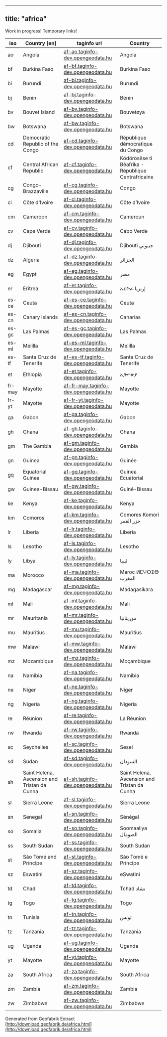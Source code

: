 
---
title: "africa"
---

Work in progress!  Temporary links! 

iso             | Country [en]   | taginfo url    |  Country        
----------------|----------------|----------------| -------------
ao | Angola  | [af-ao.taginfo-dev.opengeodata.hu](http://af-ao.taginfo-dev.opengeodata.hu) |   Angola 
bf | Burkina Faso  | [af-bf.taginfo-dev.opengeodata.hu](http://af-bf.taginfo-dev.opengeodata.hu) |   Burkina Faso 
bi | Burundi  | [af-bi.taginfo-dev.opengeodata.hu](http://af-bi.taginfo-dev.opengeodata.hu) |   Burundi 
bj | Benin  | [af-bj.taginfo-dev.opengeodata.hu](http://af-bj.taginfo-dev.opengeodata.hu) |   Bénin 
bv | Bouvet Island  | [af-bv.taginfo-dev.opengeodata.hu](http://af-bv.taginfo-dev.opengeodata.hu) |   Bouvetøya 
bw | Botswana  | [af-bw.taginfo-dev.opengeodata.hu](http://af-bw.taginfo-dev.opengeodata.hu) |   Botswana 
cd | Democratic Republic of the Congo  | [af-cd.taginfo-dev.opengeodata.hu](http://af-cd.taginfo-dev.opengeodata.hu) |   République démocratique du Congo 
cf | Central African Republic  | [af-cf.taginfo-dev.opengeodata.hu](http://af-cf.taginfo-dev.opengeodata.hu) |   Ködörösêse tî Bêafrîka - République Centrafricaine 
cg | Congo-Brazzaville  | [af-cg.taginfo-dev.opengeodata.hu](http://af-cg.taginfo-dev.opengeodata.hu) |   Congo 
ci | Côte d'Ivoire  | [af-ci.taginfo-dev.opengeodata.hu](http://af-ci.taginfo-dev.opengeodata.hu) |   Côte d’Ivoire 
cm | Cameroon  | [af-cm.taginfo-dev.opengeodata.hu](http://af-cm.taginfo-dev.opengeodata.hu) |   Cameroun 
cv | Cape Verde  | [af-cv.taginfo-dev.opengeodata.hu](http://af-cv.taginfo-dev.opengeodata.hu) |   Cabo Verde 
dj | Djibouti  | [af-dj.taginfo-dev.opengeodata.hu](http://af-dj.taginfo-dev.opengeodata.hu) |   Djibouti جيبوتي 
dz | Algeria  | [af-dz.taginfo-dev.opengeodata.hu](http://af-dz.taginfo-dev.opengeodata.hu) |   الجزائر 
eg | Egypt  | [af-eg.taginfo-dev.opengeodata.hu](http://af-eg.taginfo-dev.opengeodata.hu) |   مصر 
er | Eritrea  | [af-er.taginfo-dev.opengeodata.hu](http://af-er.taginfo-dev.opengeodata.hu) |   ኤርትራ إرتريا 
es-ce | Ceuta  | [af-es-ce.taginfo-dev.opengeodata.hu](http://af-es-ce.taginfo-dev.opengeodata.hu) |   Ceuta 
es-cn | Canary Islands  | [af-es-cn.taginfo-dev.opengeodata.hu](http://af-es-cn.taginfo-dev.opengeodata.hu) |   Canarias 
es-gc | Las Palmas  | [af-es-gc.taginfo-dev.opengeodata.hu](http://af-es-gc.taginfo-dev.opengeodata.hu) |   Las Palmas 
es-ml | Melilla  | [af-es-ml.taginfo-dev.opengeodata.hu](http://af-es-ml.taginfo-dev.opengeodata.hu) |   Melilla 
es-tf | Santa Cruz de Tenerife  | [af-es-tf.taginfo-dev.opengeodata.hu](http://af-es-tf.taginfo-dev.opengeodata.hu) |   Santa Cruz de Tenerife 
et | Ethiopia  | [af-et.taginfo-dev.opengeodata.hu](http://af-et.taginfo-dev.opengeodata.hu) |   ኢትዮጵያ 
fr-may | Mayotte  | [af-fr-may.taginfo-dev.opengeodata.hu](http://af-fr-may.taginfo-dev.opengeodata.hu) |   Mayotte 
fr-yt | Mayotte  | [af-fr-yt.taginfo-dev.opengeodata.hu](http://af-fr-yt.taginfo-dev.opengeodata.hu) |   Mayotte 
ga | Gabon  | [af-ga.taginfo-dev.opengeodata.hu](http://af-ga.taginfo-dev.opengeodata.hu) |   Gabon 
gh | Ghana  | [af-gh.taginfo-dev.opengeodata.hu](http://af-gh.taginfo-dev.opengeodata.hu) |   Ghana 
gm | The Gambia  | [af-gm.taginfo-dev.opengeodata.hu](http://af-gm.taginfo-dev.opengeodata.hu) |   Gambia 
gn | Guinea  | [af-gn.taginfo-dev.opengeodata.hu](http://af-gn.taginfo-dev.opengeodata.hu) |   Guinée 
gq | Equatorial Guinea  | [af-gq.taginfo-dev.opengeodata.hu](http://af-gq.taginfo-dev.opengeodata.hu) |   Guinea Ecuatorial 
gw | Guinea-Bissau  | [af-gw.taginfo-dev.opengeodata.hu](http://af-gw.taginfo-dev.opengeodata.hu) |   Guiné-Bissau 
ke | Kenya  | [af-ke.taginfo-dev.opengeodata.hu](http://af-ke.taginfo-dev.opengeodata.hu) |   Kenya 
km | Comoros  | [af-km.taginfo-dev.opengeodata.hu](http://af-km.taginfo-dev.opengeodata.hu) |   Comores Komori جزر القمر 
lr | Liberia  | [af-lr.taginfo-dev.opengeodata.hu](http://af-lr.taginfo-dev.opengeodata.hu) |   Liberia 
ls | Lesotho  | [af-ls.taginfo-dev.opengeodata.hu](http://af-ls.taginfo-dev.opengeodata.hu) |   Lesotho 
ly | Libya  | [af-ly.taginfo-dev.opengeodata.hu](http://af-ly.taginfo-dev.opengeodata.hu) |   ليبيا 
ma | Morocco  | [af-ma.taginfo-dev.opengeodata.hu](http://af-ma.taginfo-dev.opengeodata.hu) |   Maroc ⵍⵎⵖⵔⵉⴱ المغرب 
mg | Madagascar  | [af-mg.taginfo-dev.opengeodata.hu](http://af-mg.taginfo-dev.opengeodata.hu) |   Madagasikara 
ml | Mali  | [af-ml.taginfo-dev.opengeodata.hu](http://af-ml.taginfo-dev.opengeodata.hu) |   Mali 
mr | Mauritania  | [af-mr.taginfo-dev.opengeodata.hu](http://af-mr.taginfo-dev.opengeodata.hu) |   موريتانيا 
mu | Mauritius  | [af-mu.taginfo-dev.opengeodata.hu](http://af-mu.taginfo-dev.opengeodata.hu) |   Mauritius 
mw | Malawi  | [af-mw.taginfo-dev.opengeodata.hu](http://af-mw.taginfo-dev.opengeodata.hu) |   Malawi 
mz | Mozambique  | [af-mz.taginfo-dev.opengeodata.hu](http://af-mz.taginfo-dev.opengeodata.hu) |   Moçambique 
na | Namibia  | [af-na.taginfo-dev.opengeodata.hu](http://af-na.taginfo-dev.opengeodata.hu) |   Namibia 
ne | Niger  | [af-ne.taginfo-dev.opengeodata.hu](http://af-ne.taginfo-dev.opengeodata.hu) |   Niger 
ng | Nigeria  | [af-ng.taginfo-dev.opengeodata.hu](http://af-ng.taginfo-dev.opengeodata.hu) |   Nigeria 
re | Réunion  | [af-re.taginfo-dev.opengeodata.hu](http://af-re.taginfo-dev.opengeodata.hu) |   La Réunion 
rw | Rwanda  | [af-rw.taginfo-dev.opengeodata.hu](http://af-rw.taginfo-dev.opengeodata.hu) |   Rwanda 
sc | Seychelles  | [af-sc.taginfo-dev.opengeodata.hu](http://af-sc.taginfo-dev.opengeodata.hu) |   Sesel 
sd | Sudan  | [af-sd.taginfo-dev.opengeodata.hu](http://af-sd.taginfo-dev.opengeodata.hu) |   السودان 
sh | Saint Helena, Ascension and Tristan da Cunha  | [af-sh.taginfo-dev.opengeodata.hu](http://af-sh.taginfo-dev.opengeodata.hu) |   Saint Helena, Ascension and Tristan da Cunha 
sl | Sierra Leone  | [af-sl.taginfo-dev.opengeodata.hu](http://af-sl.taginfo-dev.opengeodata.hu) |   Sierra Leone 
sn | Senegal  | [af-sn.taginfo-dev.opengeodata.hu](http://af-sn.taginfo-dev.opengeodata.hu) |   Sénégal 
so | Somalia  | [af-so.taginfo-dev.opengeodata.hu](http://af-so.taginfo-dev.opengeodata.hu) |   Soomaaliya الصومال 
ss | South Sudan  | [af-ss.taginfo-dev.opengeodata.hu](http://af-ss.taginfo-dev.opengeodata.hu) |   South Sudan 
st | São Tomé and Príncipe  | [af-st.taginfo-dev.opengeodata.hu](http://af-st.taginfo-dev.opengeodata.hu) |   São Tomé e Príncipe 
sz | Eswatini  | [af-sz.taginfo-dev.opengeodata.hu](http://af-sz.taginfo-dev.opengeodata.hu) |   eSwatini 
td | Chad  | [af-td.taginfo-dev.opengeodata.hu](http://af-td.taginfo-dev.opengeodata.hu) |   Tchad تشاد 
tg | Togo  | [af-tg.taginfo-dev.opengeodata.hu](http://af-tg.taginfo-dev.opengeodata.hu) |   Togo 
tn | Tunisia  | [af-tn.taginfo-dev.opengeodata.hu](http://af-tn.taginfo-dev.opengeodata.hu) |   تونس 
tz | Tanzania  | [af-tz.taginfo-dev.opengeodata.hu](http://af-tz.taginfo-dev.opengeodata.hu) |   Tanzania 
ug | Uganda  | [af-ug.taginfo-dev.opengeodata.hu](http://af-ug.taginfo-dev.opengeodata.hu) |   Uganda 
yt | Mayotte  | [af-yt.taginfo-dev.opengeodata.hu](http://af-yt.taginfo-dev.opengeodata.hu) |   Mayotte 
za | South Africa  | [af-za.taginfo-dev.opengeodata.hu](http://af-za.taginfo-dev.opengeodata.hu) |   South Africa 
zm | Zambia  | [af-zm.taginfo-dev.opengeodata.hu](http://af-zm.taginfo-dev.opengeodata.hu) |   Zambia 
zw | Zimbabwe  | [af-zw.taginfo-dev.opengeodata.hu](http://af-zw.taginfo-dev.opengeodata.hu) |   Zimbabwe 


Generated from Geofabrik Extract [http://download.geofabrik.de/africa.html](http://download.geofabrik.de/africa.html)